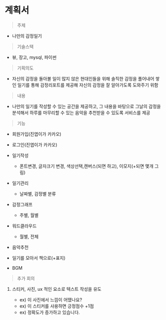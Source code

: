 # 계획서

> 주제
- 나만의 감정일기

> 기술스택
- 뷰, 장고, mysql, 파이썬


> 기획의도
- 자신의 감정을 돌아볼 일이 많지 않은 현대인들을 위해 솔직한 감정을 풀어내어 쌓인 일기를 통해 감정리포트를 제공해 자신의 감정을 잘 알아가도록 도와주기 위함

> 내용

- 나만의 일기를 작성할 수 있는 공간을 제공하고, 그 내용을 바탕으로 그날의 감정을 분석해서 하루를 마무리할 수 있는 음악을 추천받을 수 있도록 서비스를 제공

> 기능

- 회원가입(진엽이가 카카오)
- 로그인(진엽이가 카카오)
- 일기작성
    - 폰트변경, 글자크기 변경, 색상선택,캔버스(되면 하고), 이모지(+되면 몇개 그림)
- 일기관리
    - 날짜별, 감정별 분류

- 감정그래프
    - 주별, 월별
- 워드클라우드
    - 월별, 전체
- 음악추천
- 일기를 모아서 책으로(+표지)
- BGM



> 추가 회의

1. 스티커, 사진, ux 적인 요소로 텍스트 작성을 유도

	- ex) 이 사진에서 느낌이 어땠나요?
	- ex) 이 스티커를 사용하면 긍정점수 +1점
	- ex) 정확도가 증가하고 있습니다.